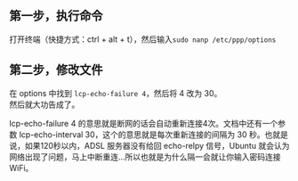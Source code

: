 ## 第一步，执行命令
打开终端（快捷方式：ctrl + alt + t），然后输入`sudo nanp /etc/ppp/options`
## 第二步，修改文件
在 options 中找到 `lcp-echo-failure 4`，然后将 4 改为 30。  
然后就大功告成了。  

lcp-echo-failure 4 的意思就是断网的话会自动重新连接4次。文档中还有一个参数 lcp-echo-interval 30，这个的意思就是每次重新连接的间隔为 30 秒。也就是说，如果120秒以内，ADSL 服务器没有给回 echo-relpy 信号，Ubuntu 就会认为网络出现了问题，马上中断重连…所以也就是为什么隔一会就让你输入密码连接 WiFi。
